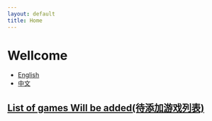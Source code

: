 ```yaml
---
layout: default
title: Home
---
```

<style>
body {
  background-image: url('background.jpg'); 
  background-size: cover; 
  background-position: center;
  background-repeat: no-repeat; 
  background-attachment: fixed; 
}
</style>
<script async src="https://pagead2.googlesyndication.com/pagead/js/adsbygoogle.js?client=ca-pub-7261994485465423"
     crossorigin="anonymous"></script>
# Wellcome

- <a href="README_en.html" target="_blank">English</a>
- <a href="README_zh.html" target="_blank">中文</a>


<h2> <a href="[README_zh.html](https://docs.qq.com/sheet/DTW92amZZUElVZG1p?tab=BB08J2)" target="_blank">List of games Will be added(待添加游戏列表)</a> </h2>
